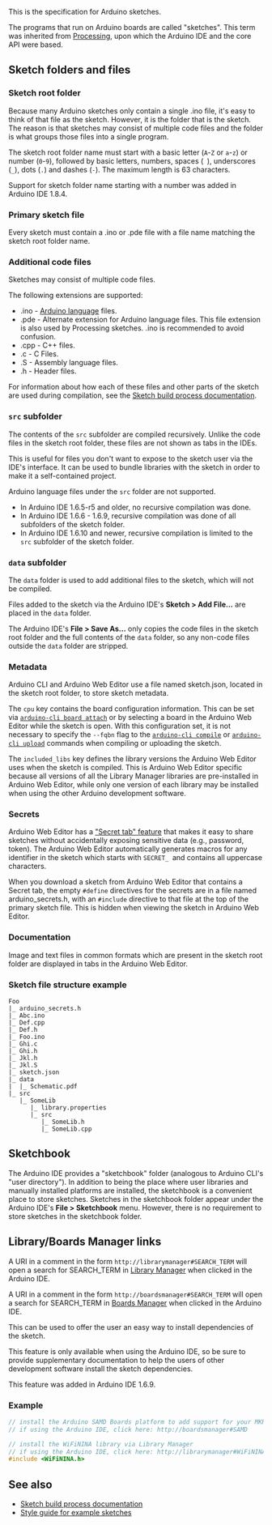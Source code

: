 This is the specification for Arduino sketches.

The programs that run on Arduino boards are called "sketches". This term was inherited from [Processing](https://processing.org/), upon which the Arduino IDE and the core API were based.

## Sketch folders and files

### Sketch root folder

Because many Arduino sketches only contain a single .ino file, it's easy to think of that file as the sketch. However, it is the folder that is the sketch. The reason is that sketches may consist of multiple code files and the folder is what groups those files into a single program.

The sketch root folder name must start with a basic letter (`A`-`Z` or `a`-`z`) or number (`0`-`9`), followed by basic letters, numbers, spaces (` `), underscores (`_`), dots (`.`) and dashes (`-`). The maximum length is 63 characters.

Support for sketch folder name starting with a number was added in Arduino IDE 1.8.4.

### Primary sketch file

Every sketch must contain a .ino or .pde file with a file name matching the sketch root folder name.

### Additional code files

Sketches may consist of multiple code files.

The following extensions are supported:

* .ino - [Arduino language](https://www.arduino.cc/reference/en/) files.
* .pde - Alternate extension for Arduino language files. This file extension is also used by Processing sketches. .ino is recommended to avoid confusion.
* .cpp - C++ files.
* .c - C Files.
* .S - Assembly language files.
* .h - Header files.

For information about how each of these files and other parts of the sketch are used during compilation, see the [Sketch build process documentation](sketch-build-process.md).

### `src` subfolder

The contents of the `src` subfolder are compiled recursively. Unlike the code files in the sketch root folder, these files are not shown as tabs in the IDEs.

This is useful for files you don't want to expose to the sketch user via the IDE's interface. It can be used to bundle libraries with the sketch in order to make it a self-contained project.

Arduino language files under the `src` folder are not supported.

* In Arduino IDE 1.6.5-r5 and older, no recursive compilation was done.
* In Arduino IDE 1.6.6 - 1.6.9, recursive compilation was done of all subfolders of the sketch folder.
* In Arduino IDE 1.6.10 and newer, recursive compilation is limited to the `src` subfolder of the sketch folder.

### `data` subfolder

The `data` folder is used to add additional files to the sketch, which will not be compiled.

Files added to the sketch via the Arduino IDE's **Sketch > Add File...** are placed in the `data` folder.

The Arduino IDE's **File > Save As...** only copies the code files in the sketch root folder and the full contents of the `data` folder, so any non-code files outside the `data` folder are stripped.

### Metadata

Arduino CLI and Arduino Web Editor use a file named sketch.json, located in the sketch root folder, to store sketch metadata.

The `cpu` key contains the board configuration information. This can be set via [`arduino-cli board attach`](https://arduino.github.io/arduino-cli/commands/arduino-cli_board_attach/) or by selecting a board in the Arduino Web Editor while the sketch is open. With this configuration set, it is not necessary to specify the `--fqbn` flag to the [`arduino-cli compile`](https://arduino.github.io/arduino-cli/commands/arduino-cli_compile/) or [`arduino-cli upload`](https://arduino.github.io/arduino-cli/commands/arduino-cli_upload/) commands when compiling or uploading the sketch.

The `included_libs` key defines the library versions the Arduino Web Editor uses when the sketch is compiled. This is Arduino Web Editor specific because all versions of all the Library Manager libraries are pre-installed in Arduino Web Editor, while only one version of each library may be installed when using the other Arduino development software.

### Secrets

Arduino Web Editor has a ["Secret tab" feature](https://create.arduino.cc/projecthub/Arduino_Genuino/store-your-sensitive-data-safely-when-sharing-a-sketch-e7d0f0) that makes it easy to share sketches without accidentally exposing sensitive data (e.g., password, token). The Arduino Web Editor automatically generates macros for any identifier in the sketch which starts with `SECRET_ `and contains all uppercase characters.

When you download a sketch from Arduino Web Editor that contains a Secret tab, the empty `#define` directives for the secrets are in a file named arduino_secrets.h, with an `#include` directive to that file at the top of the primary sketch file. This is hidden when viewing the sketch in Arduino Web Editor.

### Documentation

Image and text files in common formats which are present in the sketch root folder are displayed in tabs in the Arduino Web Editor.

### Sketch file structure example

```
Foo
|_ arduino_secrets.h
|_ Abc.ino
|_ Def.cpp
|_ Def.h
|_ Foo.ino
|_ Ghi.c
|_ Ghi.h
|_ Jkl.h
|_ Jkl.S
|_ sketch.json
|_ data
|  |_ Schematic.pdf
|_ src
   |_ SomeLib
      |_ library.properties
      |_ src
         |_ SomeLib.h
         |_ SomeLib.cpp
```

## Sketchbook

The Arduino IDE provides a "sketchbook" folder (analogous to Arduino CLI's "user directory"). In addition to being the place where user libraries and manually installed platforms are installed, the sketchbook is a convenient place to store sketches. Sketches in the sketchbook folder appear under the Arduino IDE's **File > Sketchbook** menu. However, there is no requirement to store sketches in the sketchbook folder.

## Library/Boards Manager links

A URI in a comment in the form `http://librarymanager#SEARCH_TERM` will open a search for SEARCH_TERM in [Library Manager](https://www.arduino.cc/en/guide/libraries#toc3) when clicked in the Arduino IDE.

A URI in a comment in the form `http://boardsmanager#SEARCH_TERM` will open a search for SEARCH_TERM in [Boards Manager](https://www.arduino.cc/en/Guide/Cores) when clicked in the Arduino IDE.

This can be used to offer the user an easy way to install dependencies of the sketch.

This feature is only available when using the Arduino IDE, so be sure to provide supplementary documentation to help the users of other development software install the sketch dependencies.

This feature was added in Arduino IDE 1.6.9.

### Example

```c++
// install the Arduino SAMD Boards platform to add support for your MKR WiFi 1010 board
// if using the Arduino IDE, click here: http://boardsmanager#SAMD

// install the WiFiNINA library via Library Manager
// if using the Arduino IDE, click here: http://librarymanager#WiFiNINA
#include <WiFiNINA.h>
```

## See also

* [Sketch build process documentation](sketch-build-process.md)
* [Style guide for example sketches](http://arduino.cc/en/Reference/StyleGuide)
